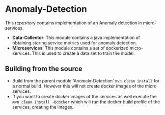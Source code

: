 # Anomaly-Detection

This repository contains implementation of an Anomaly detection in micro-services. 
- **Data-Collector**: This module contains a java implementation of obtaining storing service metrics used for anomaly detection.
- **Microservices**: This module contains a set of dockerized micro-services. This is used to create a data set to train the model.

## Building from the source

- Build from the parent module 'Anomaly-Detection' `mvn clean install` for a normal build. However this will not create docker images
of the micro services.
- If you want to create docker images of the services as well execute the `mvn clean install -Ddocker` which will run the docker build
profile of the services, creating the images. 


